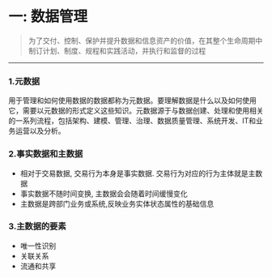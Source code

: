 # 一: 数据管理
> 为了交付、控制、保护并提升数据和信息资产的价值，在其整个生命周期中制订计划、制度、规程和实践活动，并执行和监督的过程
********

### 1.元数据
用于管理和如何使用数据的数据都称为元数据。要理解数据是什么以及如何使用它，需要以元数据的形式定义这些知识。元数据源于与数据创建、处理和使用相关的一系列流程，包括架构、建模、管理、治理、数据质量管理、系统开发、IT和业务运营以及分析。

### 2.事实数据和主数据
- 相对于交易数据, 交易行为本身是事实数据. 交易行为对应的行为主体就是主数据
- 事实数据不随时间变换, 主数据会会随着时间缓慢变化
- 主数据是跨部门业务或系统,反映业务实体状态属性的基础信息

### 3.主数据的要素
- 唯一性识别
- 关联关系
- 流通和共享